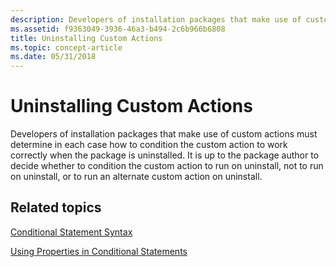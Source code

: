 ```yaml
---
description: Developers of installation packages that make use of custom actions must determine in each case how to condition the custom action to work correctly when the package is uninstalled.
ms.assetid: f9363049-3936-46a3-b494-2c6b966b6808
title: Uninstalling Custom Actions
ms.topic: concept-article
ms.date: 05/31/2018
---
```


# Uninstalling Custom Actions

Developers of installation packages that make use of custom actions must determine in each case how to condition the custom action to work correctly when the package is uninstalled. It is up to the package author to decide whether to condition the custom action to run on uninstall, not to run on uninstall, or to run an alternate custom action on uninstall.

## Related topics

<dl> <dt>

[Conditional Statement Syntax](conditional-statement-syntax.md)
</dt> <dt>

[Using Properties in Conditional Statements](using-properties-in-conditional-statements.md)
</dt> </dl>

 

 



